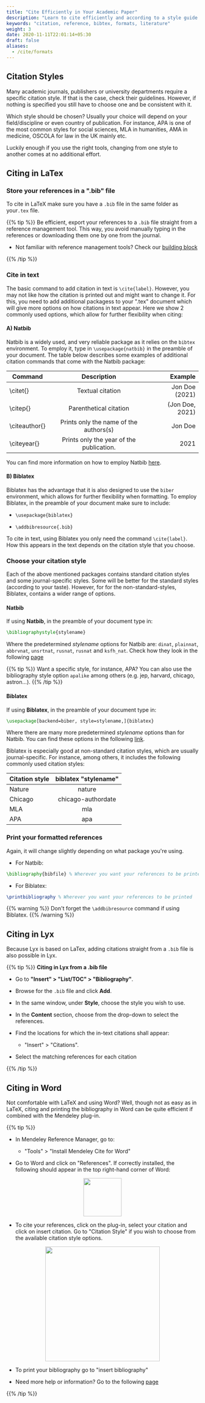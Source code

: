 ```yaml
---
title: "Cite Efficiently in Your Academic Paper"
description: "Learn to cite efficiently and according to a style guide and different formats."
keywords: "citation, reference, bibtex, formats, literature"
weight: 3
date: 2020-11-11T22:01:14+05:30
draft: false
aliases:
  - /cite/formats
---
```


## Citation Styles
Many academic journals, publishers or university departments require a specific citation style. If that is the case, check their guidelines. However, if nothing is specified you still have to choose one and be consistent with it.

Which style should be chosen? Usually your choice will depend on your field/discipline or even country of publication. For instance, APA is one of the most common styles for social sciences, MLA in humanities, AMA in medicine, OSCOLA for law in the UK mainly etc.

Luckily enough if you use the right tools, changing from one style to another comes at no additional effort.

## Citing in LaTex
### Store your references in a ".bib" file
To cite in LaTeX make sure you have a `.bib` file in the same folder as your`.tex` file.

{{% tip %}}
 Be efficient, export your references to a `.bib` file straight from a reference management tool. This way, you avoid manually typing in the references or downloading them one by one from the journal.

  - Not familiar with reference management tools? Check our [building block](https://tilburgsciencehub.com/building-blocks/develop-your-research-skills/tips/reference-list/)

{{% /tip %}}



### Cite in text
 The basic command to add citation in text is `\cite{label}`. However, you may not like how the citation is printed out and might want to change it. For this, you need to add additional packagess to your ".tex" document which will give more options on how citations in text appear. Here we show 2 commonly used options, which allow for further flexibility when citing:

#### A)   Natbib
Natbib is a widely used, and very reliable package as it relies on the `bibtex` environment. To employ it, type in `\usepackage{natbib}` in the preamble of your document. The table below describes some examples of additional citation commands that come with the Natbib package:

<center>

| Command       |               Description                |        Example |
| ------------- |:----------------------------------------:| --------------:|
| \citet{}      |             Textual citation             | Jon Doe (2021) |
| \citep{}      |          Parenthetical citation          | (Jon Doe, 2021)|
| \citeauthor{} |  Prints only the name of the authors(s)  |        Jon Doe |
| \citeyear{}   | Prints only the year of the publication. |           2021 |

</center>

You can find more information on how to employ Natbib [here](https://gking.harvard.edu/files/natnotes2.pdf).

####  B) Biblatex
Biblatex has the advantage that it is also designed to use the `biber` environment, which allows for further flexibility when formatting. To employ Biblatex, in the preamble of your document make sure to include:

 - `\usepackage{biblatex}`

 - `\addbibresource{.bib}`


To cite in text, using Biblatex you only need the command `\cite{label}`. How this appears in the text depends on the citation style that you choose.

### Choose your citation style
Each of the above mentioned packages contains standard citation styles and some journal-specific styles. Some will be better for the standard styles (according to your taste). However, for for the non-standard-styles, Biblatex, contains a wider range of options.

#### Natbib
If using **Natbib**, in the preamble of your document type in:

 ```LaTex
 \bibliographystyle{stylename}
 ```
Where the predetermined *stylename* options for Natbib are: `dinat`, `plainnat`, `abbrvnat`, `unsrtnat`, `rusnat`, `rusnat` and `ksfh_nat`. Check how they look in the following [page](https://es.overleaf.com/learn/latex/Natbib_bibliography_styles)

{{% tip %}}
Want a specific style, for instance, APA? You can also use the bibliography style option `apalike` among others (e.g. jep, harvard, chicago, astron...).
{{% /tip %}}

#### Biblatex
If using **Biblatex**, in the preamble of your document type in:

 ```LaTex
 \usepackage[backend=biber, style=stylename,]{biblatex}
 ```

Where there are many more predetermined *stylename* options than for Natbib. You can find these options in the following [link](https://es.overleaf.com/learn/latex/Biblatex_citation_styles).

Biblatex is especially good at non-standard citation styles, which are usually journal-specific. For instance, among others, it includes the following commonly used citation styles:


 | Citation style       |               biblatex "stylename"       |
 | ---------------------|:----------------------------------------:|
 | Nature               |             nature             |
 | Chicago              |         chicago-authordate          |
 | MLA                  |  mla  |
 | APA                  | apa                                      |


### Print your formatted references
Again, it will change slightly depending on what package you're using.

- For Natbib:
```LaTex
\bibliography{bibfile} % Wherever you want your references to be printed
```
- For Biblatex:
```LaTex
\printbibliography % Wherever you want your references to be printed
```
{{% warning %}}
Don't forget the `\addbibresource` command if using Biblatex.
{{% /warning %}}

## Citing in Lyx
Because Lyx is based on LaTex, adding citations straight from a `.bib` file is also possible in Lyx.

{{% tip %}}
**Citing in Lyx from a .bib file**

 - Go to **"Insert" > "List/TOC" > "Bibliography"**.

 - Browse for the `.bib` file and click **Add**.

 - In the same window, under **Style**, choose the style you wish to use.

 - In the **Content** section, choose from the drop-down to select the references.

 - Find the locations for which the in-text citations shall appear:
    - "Insert" > "Citations".

 - Select the matching references for each citation

{{% /tip %}}
## Citing in Word
Not comfortable with LaTeX and using Word? Well, though not as easy as in LaTeX, citing and printing the bibliography in Word can be quite efficient if combined with the Mendeley plug-in.

{{% tip %}}
- In Mendeley Reference Manager, go to:
  - "Tools" > "Install Mendeley Cite for Word"

- Go to Word and click on "References". If correctly installed, the following should appear in the top right-hand corner of Word:
<p align = "center">
<img src = "../mendeley_cite.PNG" width="100">
</p>

- To cite your references, click on the plug-in, select your citation and click on insert citation. Go to "Citation Style" if you wish to choose from the available citation style options.

<p align = "center">
<img src = "../bib_word.png " width="300">
</p>

- To print your bibliography go to "insert bibliography"

- Need more help or information? Go to the following [page](https://www.mendeley.com/guides/using-citation-editor)


{{% /tip %}}
